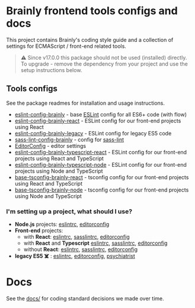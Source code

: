 # Brainly frontend tools configs and docs

This project contains Brainly's coding style guide and a collection of settings
for ECMAScript / front-end related tools.

> ️⚠️ Since v17.0.0 this package should not be used (installed) directly. To
> upgrade - remove the dependency from your project and use the setup
> instructions below.

## Tools configs

See the package readmes for installation and usage instructions.

- [eslint-config-brainly](https://github.com/brainly/frontend-tools-configs/tree/master/packages/eslint-config-brainly) - base [ESLint](https://eslint.org/) config for all ES6+ code (with flow)
- [eslint-config-brainly-react](https://github.com/brainly/frontend-tools-configs/tree/master/packages/eslint-config-brainly-react) - ESLint config for our front-end projects using React
- [eslint-config-brainly-legacy](https://github.com/brainly/frontend-tools-configs/tree/master/packages/eslint-config-brainly-legacy) - ESLint config for legacy ES5 code
- [sass-lint-config-brainly](https://github.com/brainly/frontend-tools-configs/tree/master/packages/sass-lint-config-brainly) - config for [sass-lint](https://github.com/sasstools/sass-lint)
- [EditorConfig](./EditorConfig.md) - editor settings
- [eslint-config-brainly-typescript-react](https://github.com/brainly/frontend-tools-configs/tree/master/packages/eslint-config-brainly-typescript-react) - ESLint config for our front-end projects using React and TypeScript
- [eslint-config-brainly-typescript-node](https://github.com/brainly/frontend-tools-configs/tree/master/packages/eslint-config-brainly-typescript-node) - ESLint config for our front-end projects using Node and TypeScript
- [base-tsconfig-brainly-react](https://github.com/brainly/frontend-tools-configs/tree/master/packages/base-tsconfig-brainly-react) - tsconfig config for our front-end projects using React and TypeScript
- [base-tsconfig-brainly-node](https://github.com/brainly/frontend-tools-configs/tree/master/packages/base-tsconfig-brainly-node) - tsconfig config for our front-end projects using Node and TypeScript

### I'm setting up a project, what should I use?

- **Node.js** projects:
  [eslintrc](https://github.com/brainly/frontend-tools-configs/tree/master/packages/eslint-config-brainly),
  [editorconfig](./EditorConfig.md)
- **Front-end** projects:
  - with **React**:
    [eslintrc](https://github.com/brainly/frontend-tools-configs/tree/master/packages/eslint-config-brainly-react),
    [sasslintrc](https://github.com/brainly/frontend-tools-configs/tree/master/packages/sass-lint-config-brainly),
    [editorconfig](./EditorConfig.md)
  - with **React** and **Typescript**
    [eslintrc](https://github.com/brainly/frontend-tools-configs/tree/master/packages/eslint-config-brainly-typescript-react),
    [sasslintrc](https://github.com/brainly/frontend-tools-configs/tree/master/packages/sass-lint-config-brainly),
    [editorconfig](./EditorConfig.md)
  - without **React**:
    [eslintrc](https://github.com/brainly/frontend-tools-configs/tree/master/packages/eslint-config-brainly),
    [sasslintrc](https://github.com/brainly/frontend-tools-configs/tree/master/packages/sass-lint-config-brainly),
    [editorconfig](./EditorConfig.md)
- **legacy ES5 ☠️** :
  [eslintrc](https://github.com/brainly/frontend-tools-configs/tree/master/packages/eslint-config-brainly-legacy),
  [editorconfig](./EditorConfig.md),
  [psychiatrist](https://www.google.com/maps/search/psychiatrist+nearby)

# Docs

See the [docs/](docs/) for coding standard decisions we made over time.
